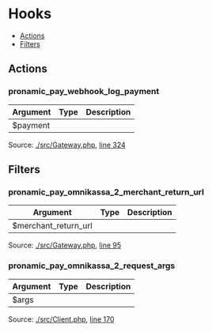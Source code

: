 # Hooks

- [Actions](#actions)
- [Filters](#filters)

## Actions

### pronamic_pay_webhook_log_payment

Argument | Type | Description
-------- | ---- | -----------
$payment |  | 

Source: [./src/Gateway.php](../.././src/Gateway.php), [line 324](../.././src/Gateway.php#L324-L324)

## Filters

### pronamic_pay_omnikassa_2_merchant_return_url

Argument | Type | Description
-------- | ---- | -----------
$merchant_return_url |  | 

Source: [./src/Gateway.php](../.././src/Gateway.php), [line 95](../.././src/Gateway.php#L95-L95)

### pronamic_pay_omnikassa_2_request_args

Argument | Type | Description
-------- | ---- | -----------
$args |  | 

Source: [./src/Client.php](../.././src/Client.php), [line 170](../.././src/Client.php#L170-L170)


